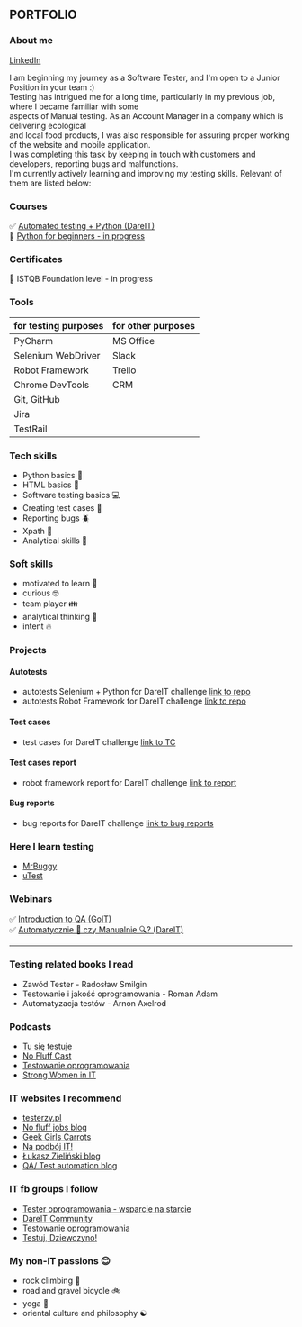 <h2> PORTFOLIO </h2> 

<h3> About me </h3>   

[LinkedIn](https://www.linkedin.com/in/karolina-szybiak) <br>

I am beginning my journey as a Software Tester, and I'm open to a Junior Position in your team :)        
Testing has intrigued me for a long time, particularly in my previous job, where I became familiar with some       
aspects of Manual testing. As an Account Manager in a company which is delivering ecological        
and local food products, I was also responsible for assuring proper working of the website and mobile application.       
I was completing this task by keeping in touch with customers and developers, reporting bugs and malfunctions.          
I'm currently actively learning and improving my testing skills. Relevant of them are listed below:    

<h3> Courses </h3>

✅ [Automated testing + Python (DareIT)](https://www.dareit.io/challenges/wstep-do-testow-automatycznych)    
🔲 [Python for beginners - in progress](https://www.udemy.com/course/python-dla-poczatkujacych/)    

<h3> Certificates </h3>

🔲 ISTQB Foundation level - in progress

<h3> Tools </h3> 

| for testing purposes | for other purposes |    
|----------------------|--------------------|
| PyCharm              | MS Office          |     
| Selenium WebDriver   | Slack              |
| Robot Framework      | Trello             |
| Chrome DevTools      | CRM                |
| Git, GitHub          |                    |   
| Jira                 |                    |    
| TestRail             |                    |


<h3> Tech skills </h3>

- Python basics 🐍   
- HTML basics 🔶
- Software testing basics 💻
- Creating test cases 📰    
- Reporting bugs 🪲   
- Xpath 🔖    
- Analytical skills 🧠

<h3> Soft skills </h3>

- motivated to learn 📖
- curious 🤓
- team player 👪
- analytical thinking 💭
- intent 🔥

<h3> Projects </h3>

<h4> Autotests </h4>

- autotests Selenium + Python for DareIT challenge [link to repo](https://github.com/karolinaszy/challenge_portfolio_karolina)   
- autotests Robot Framework for DareIT challenge [link to repo](https://github.com/karolinaszy/test_robotframework)   

<h4> Test cases </h4> 

- test cases for DareIT challenge [link to TC](https://drive.google.com/drive/folders/1987MHeKnAwviBS8oxVPAMrAryYXPj8IF)    

<h4> Test cases report </h4>

- robot framework report for DareIT challenge [link to report](https://drive.google.com/drive/folders/1B_6um0ISuMfSQIqt0WUHNpcJ6Xy3VBjV)   

<h4> Bug reports </h4>

- bug reports for DareIT challenge [link to bug reports](https://drive.google.com/drive/folders/1KwI748Rjs5IqDTCie4krFsOSMx8glxAb)    

<h3> Here I learn testing </h3>

- [MrBuggy](http://mrbuggy.pl/)
- [uTest](https://www.utest.com/)

<h3> Webinars </h3>

✅ [Introduction to QA (GoIT)](https://qa.m.goit.global/pl/)   
✅ [Automatycznie 🤖 czy Manualnie 🔍? (DareIT)](https://www.facebook.com/events/1121747482561218)  

------

<h3> Testing related books I read </h3>

- Zawód Tester - Radosław Smilgin
- Testowanie i jakość oprogramowania - Roman Adam
- Automatyzacja testów - Arnon Axelrod

<h3> Podcasts </h3>

- [Tu się testuje](https://open.spotify.com/show/75eyDizBIrd2QX0kSkkApJ)
- [No Fluff Cast](https://open.spotify.com/show/7lYEvkUQjv6p282vPtAs6d)
- [Testowanie oprogramowania](https://open.spotify.com/show/7jqDWVuJ7YSX4ep1a5tMMd)
- [Strong Women in IT](https://open.spotify.com/show/3UG6N8xsqVWJ6s5jA6GE99?si=753efa75fe1f4661)

<h3> IT websites I recommend </h3> 

- [testerzy.pl](https://testerzy.pl/)
- [No fluff jobs blog](https://nofluffjobs.com/pl/log/)
- [Geek Girls Carrots](https://gocarrots.org/)
- [Na podbój IT!](https://podboj.it/)
- [Łukasz Zieliński blog](https://lukasz-zielinski.pl/)
- [QA/ Test automation blog](https://amelia.qa/blog)

<h3> IT fb groups I follow </h3>

- [Tester oprogramowania - wsparcie na starcie](https://www.facebook.com/groups/testeroprogramowania)   
- [DareIT Community](https://www.facebook.com/groups/2029087700497738)   
- [Testowanie oprogramowania](https://www.facebook.com/groups/141683635854223/)
- [Testuj, Dziewczyno!](https://www.facebook.com/groups/514014750879165/)


<h3> My non-IT passions 😊 </h3>

- rock climbing 🌄
- road and gravel bicycle 🚲
- yoga 🧘
- oriental culture and philosophy ☯️
